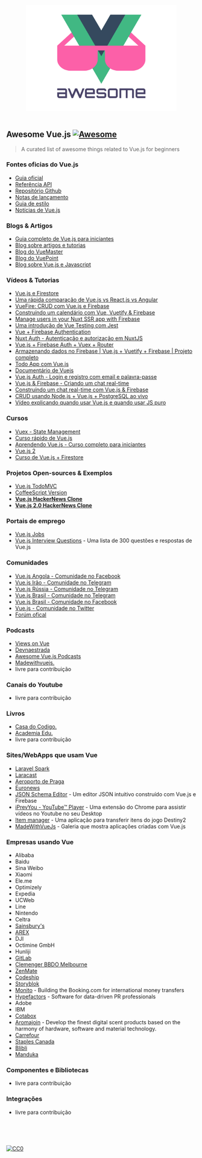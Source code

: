 <p align="center">
  <br>
  <img width="400" src="./assets/logo.svg" alt="logo of vue-awesome repository">
  <br>
  <br>
</p>

## Awesome Vue.js [![Awesome](https://cdn.rawgit.com/sindresorhus/awesome/d7305f38d29fed78fa85652e3a63e154dd8e8829/media/badge.svg)](https://github.com/sindresorhus/awesome)

> A curated list of awesome things related to Vue.js for beginners

### Fontes oficias do Vue.js

- [Guia oficial](http://vuejs.org/guide/)
- [Referência API](http://vuejs.org/api/)
- [Repositório Github](https://github.com/vuejs/vue)
- [Notas de lançamento](https://github.com/vuejs/vue/releases)
- [Guia de estilo](https://vuejs.org/v2/style-guide/)
- [Notícias de Vue.js](https://news.vuejs.org/)

### Blogs & Artigos

- [Guia completo de Vue.js para iniciantes](http://vuejs.org/guide/)
- [Blog sobre artigos e tutorias](https://medium.com/@anthonygore)
- [Blog do VueMaster](https://medium.com/vue-mastery)
- [Blog do VuePoint](https://medium.com/the-vue-point)
- [Blog sobre Vue.js e Javascript](https://medium.com/js-dojo)

### Vídeos & Tutorias

- [Vue.js e Firestore](https://www.youtube.com/playlist?list=PLillGF-RfqbYsOOycB67Raf9dwmL6Y31M)
- [Uma rápida comparação de Vue.js vs React.js vs Angular](https://www.youtube.com/watch?v=lYWYWyX04JI)
- [VueFire: CRUD com Vue.js e Firebase](https://www.youtube.com/watch?v=831zOI02Q_0)
- [Construíndo um calendário com Vue, Vuetify & Firebase](https://www.youtube.com/watch?v=2NOsjTT1b_k)
- [Manage users in your Nuxt SSR app with Firebase](https://www.youtube.com/watch?v=_-_bz5lH_fI)
- [Uma introdução de Vue Testing com Jest](https://www.youtube.com/watch?v=Fbo4pttBZ9k)
- [Vue + Firebase Authentication](https://www.youtube.com/watch?v=zzUpO8tXoaw)
- [Nuxt Auth - Autenticação e autorização em NuxtJS](https://www.youtube.com/watch?v=xfPWDzxwWQA)
- [Vue.js + Firebase Auth + Vuex + Router](https://www.youtube.com/watch?v=lOGFxzJzDfg)
- [Armazenando dados no Firebase | Vue.js + Vuetify + Firebase | Projeto completo](https://www.youtube.com/watch?v=xwx4ua056Nc)
- [Todo App com Vue.js](https://www.youtube.com/watch?v=GRhkhSzyApc)
- [Documentário de Vuejs](https://www.youtube.com/watch?v=OrxmtDw4pVI)
- [Vue.js Auth - Login e registro com email e palavra-passe](https://www.youtube.com/watch?v=5kVThw0GQv4)
- [Vue.js & Firebase - Criando um chat real-time](https://www.youtube.com/watch?v=ifOzAyR1cG4)
- [Construíndo um chat real-time com Vue.js & Firebase](https://www.youtube.com/playlist?list=PL2dKqfImstaQBcNNb61hdOUlHIT8QDXo3)
- [CRUD usando Node.js + Vue.js + PostgreSQL ao vivo](https://www.youtube.com/watch?v=G_8Pi7Y1eiE)
- [Vídeo explicando quando usar Vue.js e quando usar JS puro](https://www.youtube.com/watch?v=rNsPC-Y_K10)

### Cursos

- [Vuex - State Management](https://www.youtube.com/watch?v=XtbYBoKb2zY)
- [Curso rápido de Vue.js](https://www.youtube.com/watch?v=Wy9q22isx3U&t=2412s)
- [Aprendendo Vue.js - Curso completo para iniciantes](https://www.youtube.com/watch?v=4deVCNJq3qc)
- [Vue.js 2](https://www.youtube.com/playlist?list=PL4cUxeGkcC9gQcYgjhBoeQH7wiAyZNrYa)
- [Curso de Vue.js + Firestore](https://www.youtube.com/playlist?list=PLillGF-RfqbYsOOycB67Raf9dwmL6Y31M)

### Projetos Open-sources & Exemplos

- [Vue.js TodoMVC](https://github.com/vuejs/vue/tree/dev/examples/todomvc)
- [CoffeeScript Version](https://github.com/anfelor/TodoMVC-CoffeeScript-and-Vue.js)
- [**Vue.js HackerNews Clone**](https://github.com/vuejs/vue-hackernews)
- [**Vue.js 2.0 HackerNews Clone**](https://github.com/vuejs/vue-hackernews-2.0)

### Portais de emprego

- [Vue.js Jobs](https://vuejobs.com/)
- [Vue.js Interview Questions](https://github.com/sudheerj/vuejs-interview-questions) - Uma lista de 300 questões e respostas de Vue.js

### Comunidades

- [Vue.js Angola - Comunidade no Facebook](https://www.facebook.com/groups/371849227190800)
- [Vue.js Irão - Comunidade no Telegram](https://telegram.me/vue_js)
- [Vue.js Rússia - Comunidade no Telegram](https://t.me/vuejs_ru)
- [Vue.js Brasil - Comunidade no Telegram](https://t.me/vuejsbrasil)
- [Vue.js Brasil - Comunidade no Facebook](https://www.facebook.com/groups/vuejsbr/)
- [Vue.js - Comunidade no Twitter](https://twitter.com/vuejs)
- [Forúm ofical](http://forum.vuejs.org/)

### Podcasts
- [Views on Vue](https://devchat.tv/views-on-vue/)
- [Devnaestrada](https://devnaestrada.com.br/2018/01/05/vale-pena-vuejs.html)
- [Awesome Vue.js Podcasts](https://awesome-vue.js.org/resources/podcasts.html)
- [Madewithvuejs.](https://madewithvuejs.com/blog/podcasts-for-vue-devs)
- livre para contribuição

### Canais do Youtube
- livre para contribuição

### Livros
- [Casa do Codigo.](https://www.casadocodigo.com.br/products/livro-vue)
- [Academia Edu.](https://www.academia.edu/33214318/Livro_vue)
- livre para contribuição


### Sites/WebApps que usam Vue

- [Laravel Spark](https://spark.laravel.com/)
- [Laracast](https://laracasts.com/)
- [Aeroporto de Praga](http://www.prague-airport.com/)
- [Euronews](http://www.euronews.com/)
- [JSON Schema Editor](https://json-schema-editor.tangramjs.com/) - Um editor JSON intuitivo construído com Vue.js e Firebase
- [iPrevYou - YouTube™ Player](https://chrome.google.com/webstore/detail/iprevyou-youtube-player/blijlgfnjhnhmnaldaiienmjggbjhbaa) - Uma extensão do Chrome para assistir vídeos no Youtube no seu Desktop
- [Item manager](https://itemmanager.uk/) - Uma aplicação para transferir itens do jogo Destiny2
- [MadeWithVueJs](https://madewithvuejs.com/) - Galeria que mostra aplicações criadas com Vue.js

### Empresas usando Vue

- Alibaba
- Baidu
- Sina Weibo
- Xiaomi
- Ele.me
- Optimizely
- Expedia
- UCWeb
- Line
- Nintendo
- Celtra
- [Sainsbury's](https://sainsburys.jobs/)
- [AREX](https://arex.io/)
- DJI
- Octimine GmbH
- Hunliji
- [GitLab](https://about.gitlab.com/2016/10/20/why-we-chose-vue/)
- [Clemenger BBDO Melbourne](http://clemengerbbdo.com.au)
- [ZenMate](https://zenmate.com)
- [Codeship](https://blog.codeship.com/consider-vuejs-next-web-project/)
- [Storyblok](https://app.storyblok.com)
- [Monito](https://www.monito.com) - Building the Booking.com for international money transfers
- [Hypefactors](https://hypefactors.com) - Software for data-driven PR professionals
- Adobe
- IBM
- [Cotabox](https://cotabox.com.br)
- [Aromajoin](https://aromajoin.com) - Develop the finest digital scent products based on the harmony of hardware, software and material technology.
- [Carrefour](https://www.carrefour.fr)
- [Staples Canada](https://www.staples.ca/)
- [Blibli](https://www.blibli.com)
- [Manduka](https://www.manduka.com/)

### Componentes e Bibliotecas
- livre para contribuição



### Integrações
- livre para contribuição

<br/>
<br/>
<br/>

[![CC0](https://i.creativecommons.org/p/zero/1.0/88x31.png)](https://creativecommons.org/publicdomain/zero/1.0/)